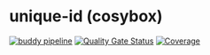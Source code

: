# unique-id (cosybox)

[![buddy pipeline](https://app.buddy.works/cosybox/unique-id/pipelines/pipeline/304400/badge.svg?token=1937c871e6a84c62b37f54d36f349423d788a03c5c37007040183b06a8010ed3 "buddy pipeline")](https://app.buddy.works/cosybox/unique-id/pipelines/pipeline/304400)
[![Quality Gate Status](https://sonarcloud.io/api/project_badges/measure?project=cosybox.unique-id&metric=alert_status)](https://sonarcloud.io/dashboard?id=cosybox.unique-id)
[![Coverage](https://sonarcloud.io/api/project_badges/measure?project=cosybox.unique-id&metric=coverage)](https://sonarcloud.io/dashboard?id=cosybox.unique-id)
